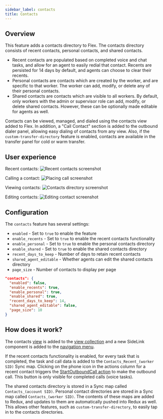 ```yaml
---
sidebar_label: contacts
title: Contacts
---
```


## Overview

This feature adds a contacts directory to Flex. The contacts directory consists of recent contacts, personal contacts, and shared contacts.

- Recent contacts are populated based on completed voice and chat tasks, and allow for an agent to easily redial that contact. Recents are persisted for 14 days by default, and agents can choose to clear their recents.
- Personal contacts are contacts which are created by the worker, and are specific to that worker. The worker can add, modify, or delete any of their personal contacts.
- Shared contacts are contacts which are visible to all workers. By default, only workers with the admin or supervisor role can add, modify, or delete shared contacts. However, these can be optionally made editable for agents as well.

Contacts can be viewed, managed, and dialed using the contacts view added to Flex. In addition, a "Call Contact" section is added to the outbound dialer panel, allowing easy dialing of contacts from any view. Also, if the `custom-transfer-directory` feature is enabled, contacts are available in the transfer panel for cold or warm transfer.

## User experience

Recent contacts:
![Recent contacts screenshot](/img/features/contacts/recents.png)

Calling a contact:
![Placing call screenshot](/img/features/contacts/place-call.png)

Viewing contacts:
![Contacts directory screenshot](/img/features/contacts/contacts.png)

Editing contacts:
![Editing contact screenshot](/img/features/contacts/edit-contact.png)

## Configuration

The `contacts` feature has several settings:

- `enabled` - Set to `true` to enable the feature
- `enable_recents` - Set to `true` to enable the recent contacts functionality
- `enable_personal` - Set to `true` to enable the personal contacts directory
- `enable_shared` - Set to `true` to enable the shared contacts directory
- `recent_days_to_keep` - Number of days to retain recent contacts
- `shared_agent_editable` - Whether agents can edit the shared contacts directory
- `page_size` - Number of contacts to display per page

```json
"contacts": {
  "enabled": false,
  "enable_recents": true,
  "enable_personal": true,
  "enable_shared": true,
  "recent_days_to_keep": 14,
  "shared_agent_editable": false,
  "page_size": 10
}
```

## How does it work?

The contacts [view](https://www.twilio.com/docs/flex/developer/ui/custom-views-and-routes) is added to the [view collection](https://assets.flex.twilio.com/docs/releases/flex-ui/2.4.1/programmable-components/components/ViewCollection/) and a new SideLink component is added to the [navigation menu](https://assets.flex.twilio.com/docs/releases/flex-ui/2.4.1/programmable-components/components/SideNav/).

If the recent contacts functionality is enabled, for every task that is completed, the task and call data is added to the `Contacts_Recent_(worker SID)` Sync map. Clicking on the phone icon in the actions column for a recent contact triggers the [StartOutboundCall action](https://assets.flex.twilio.com/docs/releases/flex-ui/2.4.1/ui-actions/Actions/#StartOutboundCall) to make the outbound call. This button is only visible for completed calls (voice tasks).

The shared contacts directory is stored in a Sync map called `Contacts_(account SID)`. Personal contact directories are stored in a Sync map called `Contacts_(worker SID)`. The contents of these maps are added to Redux, and updates to them are automatically pushed into Redux as well. This allows other features, such as `custom-transfer-directory`, to easily tap in to the contacts directories.